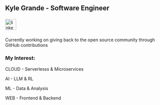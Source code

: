 <h2 align="left">Kyle Grande - Software Engineer</h2>

###

<div align="left">
  <a href="https://linkedin.com/in/kyleggrande" target="_blank">
    <img src="https://img.shields.io/static/v1?message=LinkedIn&logo=linkedin&label=&color=0077B5&logoColor=white&labelColor=&style=for-the-badge" height="35" alt="linkedin logo"  />
  </a>
</div>

###

<p align="left">Currently working on giving back to the open source community through GitHub contributions</p>

<h3 align="left">My Interest:</h3>
<p align="left"> CLOUD - Serverlesss & Microservices </p>
<p align="left"> AI - LLM & RL </p>
<p align="left"> ML - Data & Analysis </p>
<p align="left"> WEB - Frontend & Backend </p>




###
